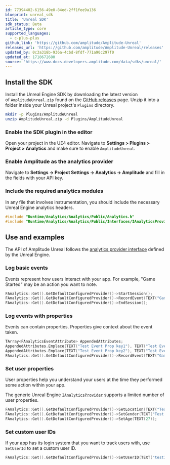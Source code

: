 ```yaml
---
id: 77394402-6156-49e0-84ed-2ff1fee9a136
blueprint: unreal_sdk
title: 'Unreal SDK'
sdk_status: Beta
article_type: core
supported_languages:
  - c-plus-plus
github_link: 'https://github.com/amplitude/Amplitude-Unreal'
releases_url: 'https://github.com/amplitude/Amplitude-Unreal/releases'
updated_by: 0c3a318b-936a-4cbd-8fdf-771a90c297f0
updated_at: 1718672680
source: 'https://www.docs.developers.amplitude.com/data/sdks/unreal/'
---
```

## Install the SDK

Install the Unreal Engine SDK by downloading the latest version of `AmplitudeUnreal.zip` found on the [GitHub releases](https://github.com/amplitude/Amplitude-Unreal/releases/latest) page.
 Unzip it into a folder inside your Unreal project's `Plugins` directory.

```bash
mkdir -p Plugins/AmplitudeUnreal
unzip AmplitudeUnreal.zip -d Plugins/AmplitudeUnreal
```

### Enable the SDK plugin in the editor

Open your project in the UE4 editor. Navigate to **Settings > Plugins > Project > Analytics** and make sure to enable `AmplitudeUnreal`.

### Enable Amplitude as the analytics provider

Navigate to **Settings -> Project Settings -> Analytics -> Amplitude** and fill in the fields with your API key.

### Include the required analytics modules

In any file that involves instrumentation, you should include the necessary Unreal Engine analytics headers.

```cpp
#include "Runtime/Analytics/Analytics/Public/Analytics.h"
#include "Runtime/Analytics/Analytics/Public/Interfaces/IAnalyticsProvider.h"
```

## Use and examples

The API of Amplitude Unreal follows the [analytics provider interface](https://docs.unrealengine.com/en-US/API/Runtime/Analytics/Interfaces/IAnalyticsProvider/index.html) defined by the Unreal Engine.

### Log basic events

Events represent how users interact with your app. For example, "Game Started" may be an action you want to note.

```cpp
FAnalytics::Get().GetDefaultConfiguredProvider()->StartSession();
FAnalytics::Get().GetDefaultConfiguredProvider()->RecordEvent(TEXT("Game started"));
FAnalytics::Get().GetDefaultConfiguredProvider()->EndSession();
```

### Log events with properties

Events can contain properties. Properties give context about the event taken.

```cpp
TArray<FAnalyticsEventAttribute> AppendedAttributes;
AppendedAttributes.Emplace(TEXT("Test Event Prop key1"), TEXT("Test Event value1"));
AppendedAttributes.Emplace(TEXT("Test Event Prop key2"), TEXT("Test Event value2"));
FAnalytics::Get().GetDefaultConfiguredProvider()->RecordEvent(TEXT("Game Started"), AppendedAttributes);
```

### Set user properties

User properties help you understand your users at the time they performed some action within your app.

The generic Unreal Engine [`IAnalyticsProvider`](https://docs.unrealengine.com/en-US/API/Runtime/Analytics/Interfaces/IAnalyticsProvider/index.html) supports a limited number of user properties.

```cpp
FAnalytics::Get().GetDefaultConfiguredProvider()->SetLocation(TEXT("Test location"));
FAnalytics::Get().GetDefaultConfiguredProvider()->SetGender(TEXT("Test gender"));
FAnalytics::Get().GetDefaultConfiguredProvider()->SetAge(TEXT(27));
```

### Set custom user IDs

If your app has its login system that you want to track users with, use `SetUserId` to set a custom user ID.

```cpp
FAnalytics::Get().GetDefaultConfiguredProvider()->SetUserID(TEXT("test123@test.com"));
```